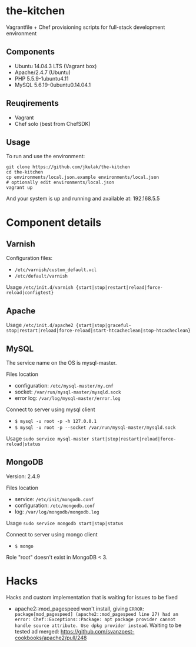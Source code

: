 # the-kitchen

Vagrantfile + Chef provisioning scripts for full-stack development environment

## Components

* Ubuntu 14.04.3 LTS (Vagrant box)
* Apache/2.4.7 (Ubuntu)
* PHP 5.5.9-1ubuntu4.11
* MySQL 5.6.19-0ubuntu0.14.04.1

## Reuqirements

* Vagrant
* Chef solo (best from ChefSDK)

## Usage

To run and use the environment:

```shell
git clone https://github.com/jkulak/the-kitchen
cd the-kitchen
cp environments/local.json.example environments/local.json
# optionally edit environments/local.json
vagrant up
```

And your system is up and running and available at: 192.168.5.5

# Component details

## Varnish

Configuration files:
* `/etc/varnish/custom_default.vcl`
* `/etc/default/varnish`

Usage `/etc/init.d/varnish {start|stop|restart|reload|force-reload|configtest}`

## Apache

Usage `/etc/init.d/apache2 {start|stop|graceful-stop|restart|reload|force-reload|start-htcacheclean|stop-htcacheclean}`

## MySQL

The service name on the OS is mysql-master.

Files location
* configuration: `/etc/mysql-master/my.cnf`
* socket: `/var/run/mysql-master/mysqld.sock`
* error log: `/var/log/mysql-master/error.log`

Connect to server using mysql client
* `$ mysql -u root -p -h 127.0.0.1`
* `$ mysql -u root -p --socket /var/run/mysql-master/mysqld.sock`

Usage `sudo service mysql-master start|stop|restart|reload|force-reload|status`

## MongoDB

Version: 2.4.9

Files location
* service: `/etc/init/mongodb.conf`
* configuration: `/etc/mongodb.conf`
* log: `/var/log/mongodb/mongodb.log`

Usage `sudo service mongodb start|stop|status`

Connect to server using mongo client
* `$ mongo`

Role "root" doesn't exist in MongoDB < 3.

# Hacks

Hacks and custom implementation that is waiting for issues to be fixed

* apache2::mod_pagespeed won't install, giving
```ERROR: package[mod_pagespeed] (apache2::mod_pagespeed line 27) had an error: Chef::Exceptions::Package: apt package provider cannot handle source attribute. Use dpkg provider instead```. Waiting to be tested ad merged: https://github.com/svanzoest-cookbooks/apache2/pull/248
